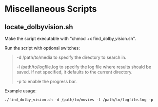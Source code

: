 # Miscellaneous Scripts

## locate_dolbyvision.sh
Make the script executable with "chmod +x find_dolby_vision.sh".

Run the script with optional switches:
> -d /path/to/media to specify the directory to search in.
> 
> -l /path/to/logfile.log to specify the log file where results should be saved. If not specified, it defaults to the current directory.
> 
> -p to enable the progress bar.

Example usage:

    ./find_dolby_vision.sh -d /path/to/movies -l /path/to/logfile.log -p
